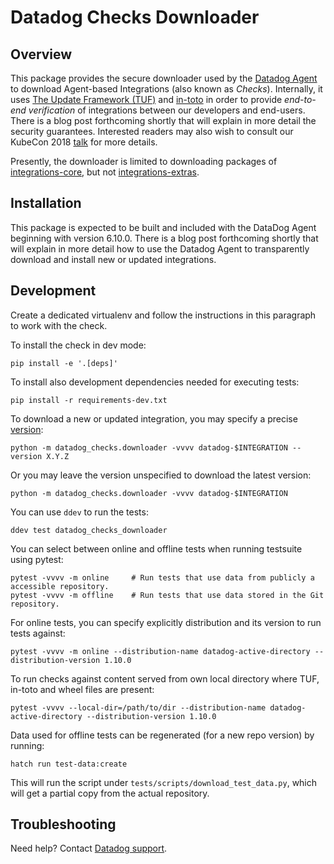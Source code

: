 # Datadog Checks Downloader

## Overview

This package provides the secure downloader used by the [Datadog Agent][1] to
download Agent-based Integrations (also known as _Checks_). Internally, it uses
[The Update Framework (TUF)][2] and [in-toto][3] in order to provide
_end-to-end verification_ of integrations between our developers and end-users.
There is a blog post forthcoming shortly that will explain in more detail the
security guarantees. Interested readers may also wish to consult our KubeCon
2018 [talk][4] for more details.

Presently, the downloader is limited to downloading packages of
[integrations-core][5], but not [integrations-extras][6].

## Installation

This package is expected to be built and included with the DataDog Agent
beginning with version 6.10.0. There is a blog post forthcoming shortly that
will explain in more detail how to use the Datadog Agent to transparently
download and install new or updated integrations.

## Development

Create a dedicated virtualenv and follow the instructions in this paragraph
to work with the check.

To install the check in dev mode:

```shell
pip install -e '.[deps]'
```

To install also development dependencies needed for executing tests:

```shell
pip install -r requirements-dev.txt
```

To download a new or updated integration, you may specify a precise
[version][7]:

```shell
python -m datadog_checks.downloader -vvvv datadog-$INTEGRATION --version X.Y.Z
```

Or you may leave the version unspecified to download the latest version:

```shell
python -m datadog_checks.downloader -vvvv datadog-$INTEGRATION
```

You can use `ddev` to run the tests:

```shell
ddev test datadog_checks_downloader
```

You can select between online and offline tests when running testsuite using
pytest:

```shell
pytest -vvvv -m online     # Run tests that use data from publicly a accessible repository.
pytest -vvvv -m offline    # Run tests that use data stored in the Git repository.
```

For online tests, you can specify explicitly distribution and its version to
run tests against:

```shell
pytest -vvvv -m online --distribution-name datadog-active-directory --distribution-version 1.10.0
```

To run checks against content served from own local directory where TUF, in-toto and wheel files are present:

```shell
pytest -vvvv --local-dir=/path/to/dir --distribution-name datadog-active-directory --distribution-version 1.10.0
```

Data used for offline tests can be regenerated (for a new repo version) by running:
```shell
hatch run test-data:create
```

This will run the script under `tests/scripts/download_test_data.py`, which will get a partial copy from
the actual repository.

## Troubleshooting

Need help? Contact [Datadog support][9].

[1]: https://github.com/DataDog/datadog-agent
[2]: https://theupdateframework.com
[3]: https://in-toto.io
[4]: https://youtu.be/XAlvd4QXngs
[5]: https://github.com/DataDog/integrations-core
[6]: https://github.com/DataDog/integrations-extras
[7]: https://www.python.org/dev/peps/pep-0440/#version-scheme
[8]: https://tox.readthedocs.io/en/latest/install.html
[9]: https://docs.datadoghq.com/help/
